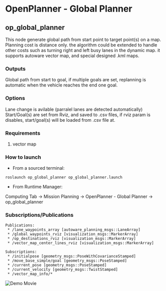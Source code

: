 # OpenPlanner - Global Planner 

## op_global_planner 

This node generate global path from start point to target point(s) on a map. Planning cost is distance only. the algorithm could be extended to handle other costs such as turning right and left busy lanes in the dynamic map. it supports autoware vector map, and special designed .kml maps.

### Outputs
Global path from start to goal, if multiple goals are set, replanning is automatic when the vehicle reaches the end one goal.


### Options
Lane change is avilable (parralel lanes are detected automatically) 
Start/Goal(s) are set from Rviz, and saved to .csv files, if rviz param is disables, start/goal(s) will be loaded from .csv file at.

### Requirements

1. vector map

### How to launch

* From a sourced terminal:

`roslaunch op_global_planner op_global_planner.launch`

* From Runtime Manager:

Computing Tab -> Mission Planning -> OpenPlanner - Global Planner  -> op_global_planner

### Subscriptions/Publications


```
Publications: 
 * /lane_waypoints_array [autoware_planning_msgs::LaneArray]
 * /global_waypoints_rviz [visualization_msgs::MarkerArray]
 * /op_destinations_rviz [visualization_msgs::MarkerArray]
 * /vector_map_center_lines_rviz [visualization_msgs::MarkerArray]

Subscriptions: 
 * /initialpose [geometry_msgs::PoseWithCovarianceStamped]
 * /move_base_simple/goal [geometry_msgs::PoseStamped]
 * /current_pose [geometry_msgs::PoseStamped]
 * /current_velocity [geometry_msgs::TwistStamped]
 * /vector_map_info/* 
```

![Demo Movie](https://youtu.be/BS5nLtBsXPE)
